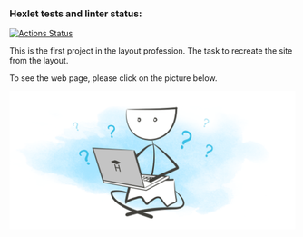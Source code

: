### Hexlet tests and linter status:
[![Actions Status](https://github.com/pdasya/layout-designer-project-58/workflows/hexlet-check/badge.svg)](https://github.com/pdasya/layout-designer-project-58/actions/runs/4654697044)

This is the first project in the layout profession. The task to recreate the site from the layout.

To see the web page, please click on the picture below.

[![Логотип проекта](/src/images/main.png)](https://hexlet-designer-project-lvl1-pdasya.surge.sh/)

